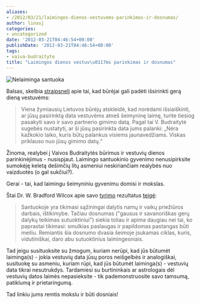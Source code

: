```yaml
---
aliases:
- /2012/03/21/laimingos-dienos-vestuvems-parinkimas-ir-dosnumas/
author: linasj
categories:
- uncategorized
date: '2012-03-21T04:46:54+00:00'
publishDate: '2012-03-21T04:46:54+00:00'
tags:
- vaiva-budraityte
title: "Laimingos dienos vestuv\u0117ms parinkimas ir dosnumas"
---
```

![Nelaiminga santuoka](http://static.zooomr.com/images/10177884_56ef3347f0_o.png)

Balsas, skelbia [straipsnelį](http://www.balsas.lt/naujiena/586179/bureja-v-budraityte-i-norkute-ir-a-zvinys-greit-susilauks-vaiku) apie tai, kad būrėjai gali padėti išsirinkti gerą dieną vestuvėms:

> Viena žymiausių Lietuvos būrėjų atskleidė, kad norėdami išsiaiškinti, ar jūsų pasirinktą data vestuvėms atneš šeimyninę laimę, turite tiesiog pasakyti savo ir savo partnerio gimimo datą. Pagal tai V. Budraitytė sugebės nustatyti, ar ši jūsų pasirinkta data jums palanki: „Nėra kažkokio laiko, kuris būtų palankus visiems jaunavedžiams. Viskas priklauso nuo jūsų gimimo datų.“


Žinoma, realybei į Vaivos Budraitytės būrimus ir vestuvių dienos parinkinėjimus - nusispjaut. Laimingo santuokinio gyvenimo nenusipirksite sumokėję keletą dešimčių litų asmeniui neskiriančiam realybės nuo vaizduotės (o gal sukčiui?).

Gerai - tai, kad laimingu šeimyniniu gyvenimu domisi ir mokslas.

Štai Dr. W. Bradford Wilcox apie savo [tyrimo](http://papers.ssrn.com/sol3/papers.cfm?abstract_id=1970016) rezultatus [teigė](http://well.blogs.nytimes.com/2011/12/08/is-generosity-better-than-sex/):

> Santuokoje yra tikimasi sąžiningai dalytis namų ir vaikų priežiūros darbais, ištikimybe. Tačiau dosnumas ("gausus ir savanoriškas gerų dalykų teikimas sutuoktiniui") siekia toliau ir apima daugiau nei tai, ko paprastai tikimasi: smulkias paslaugas ir papildomas pastangas būti meiliu. Remiantis šia dosnumo dvasia šeimoje įsukamas ciklas, kuris, vidutiniškai, daro abu sutuoktinius laimingesniais.


Tad jeigu susituoksite su žmogum, kuriam nerūpi, kad jūs būtumėt laiminga(s) - jokia vestuvių data jūsų poros neišgelbės ir analogiškai, susituokę su asmeniu, kuriam rūpi, kad jūs būtumėt laiminga(s) - vestuvių data tikrai nesutrukdys. Tardamiesi su burtininkais ar astrologais dėl vestuvių datos laimės nepasieksite - tik pademonstruosite savo tamsumą, patiklumą ir prietaringumą.

Tad linkiu jums remtis mokslu ir būti dosniais!
